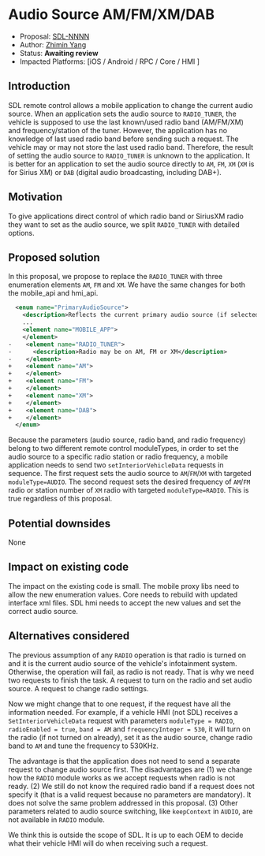 # Audio Source AM/FM/XM/DAB

* Proposal: [SDL-NNNN](NNNN-audio-source-am-fm-xm.md)
* Author: [Zhimin Yang](https://github.com/smartdevicelink/yang1070)
* Status: **Awaiting review**
* Impacted Platforms: [iOS / Android / RPC / Core / HMI ]

## Introduction

SDL remote control allows a mobile application to change the current audio source. When an application sets the audio source to `RADIO_TUNER`, the vehicle is supposed to use the last known/used radio band (AM/FM/XM) and frequency/station of the tuner. However, the application has no knowledge of last used radio band before sending such a request. The vehicle may or may not store the last used radio band. Therefore, the result of setting the audio source to `RADIO_TUNER` is unknown to the application. It is better for an application to set the audio source directly to `AM`, `FM`, `XM` (`XM` is for Sirius XM) or `DAB` (digital audio broadcasting, including DAB+).

## Motivation
To give applications direct control of which radio band or SiriusXM radio they want to set as the audio source, we split `RADIO_TUNER` with detailed options.


## Proposed solution

In this proposal, we propose to replace the `RADIO_TUNER` with three enumeration elements `AM`, `FM` and `XM`.
We have the same changes for both the mobile_api and hmi_api.

```xml
  <enum name="PrimaryAudioSource">
    <description>Reflects the current primary audio source (if selected).</description>
    ...
    <element name="MOBILE_APP">
    </element>
-    <element name="RADIO_TUNER">
-      <description>Radio may be on AM, FM or XM</description>
-    </element>
+    <element name="AM">
+    </element>
+    <element name="FM">
+    </element>
+    <element name="XM">
+    </element>
+    <element name="DAB">
+    </element>
  </enum>
```

Because the parameters (audio source, radio band, and radio frequency) belong to two different remote control moduleTypes, in order to set the audio source to a specific radio station or radio frequency, a mobile application needs to send two `setInteriorVehicleData` requests in sequence. The first request sets the audio source to `AM`/`FM`/`XM` with targeted `moduleType=AUDIO`. The second request sets the desired frequency of `AM`/`FM` radio or station number of `XM` radio with targeted `moduleType=RADIO`. This is true regardless of this proposal.


## Potential downsides

None

## Impact on existing code

The impact on the existing code is small. The mobile proxy libs need to allow the new enumeration values. Core needs to rebuild with updated interface xml files. SDL hmi needs to accept the new values and set the correct audio source.


## Alternatives considered
The previous assumption of any `RADIO` operation is that radio is turned on and it is the current audio source of the vehicle's infotainment system. Otherwise, the operation will fail, as radio is not ready. That is why we need two requests to finish the task. A request to turn on the radio and set audio source. A request to change radio settings. 

Now we might change that to one request, if the request have all the information needed.  For example, if a vehicle HMI (not SDL) receives a `SetInteriorVehicleData` request with parameters `moduleType = RADIO`,  `radioEnabled = true`, `band = AM` and `frequencyInteger = 530`, it will turn on the radio (if not turned on already), set it as the audio source, change radio band to `AM` and tune the frequency to 530KHz.

The advantage is that the application does not need to send a separate request to change audio source first. The disadvantages are (1) we change how the `RADIO` module works as we accept requests when radio is not ready. (2) We still do not know the required radio band if a request does not specify it (that is a valid request because no parameters are mandatory). It does not solve the same problem addressed in this proposal. (3) Other parameters related to audio source switching, like `keepContext` in `AUDIO`, are not available in `RADIO` module.

We think this is outside the scope of SDL. It is up to each OEM to decide what their vehicle HMI will do when receiving such a request.

